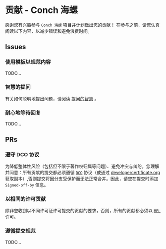 # 贡献 - Conch 海螺

感谢您有兴趣参与 `Conch 海螺` 项目并计划做出您的贡献！
在参与之前，请您认真阅读以下内容，以减少错误和避免浪费时间。

## Issues

### 使用模板以规范内容

TODO...

### 智慧的提问

有关如何聪明地提出问题，请阅读 [提问的智慧](https://github.com/ryanhanwu/How-To-Ask-Questions-The-Smart-Way/blob/main/README-zh_CN.md) 。

### 耐心地等待回复

TODO...

## PRs

### 遵守 DCO 协议

为降低整体性风险（包括但不限于著作权归属等问题）、避免冲突与纠纷，您理解并同意：所有贡献的提交都必须遵循 [`DCO`](/DEVELOPERCERTIFICATE) 协议（或通过 [developercertificate.org](https://developercertificate.org/) 获取副本）,否则提交将因分支受保护而无法正常合并。因此，请您在提交时添加 `Signed-off-by` 信息。

### 以相同的许可贡献

除非您收到以不同许可证许可提交的贡献的要求，否则，所有的贡献都必须以 [`MPL`](/LICENSE) 许可。

### 遵循提交规范

TODO...

<!--`Conch 海螺` 使用 [qianjucommits](https://github.com/qianjunakasumi/qianjucommits)-->